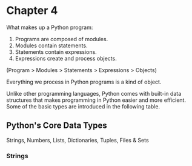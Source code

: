 # Chapter 4
What makes up a Python program: 
1. Programs are composed of modules.
2. Modules contain statements.
3. Statements contain expressions.
4. Expressions create and process objects.

(Program > Modules > Statements > Expressions > Objects)

Everything we process in Python programs is a kind of object. 

Unlike other programming languages, Python comes with built-in data structures that makes programming in Python easier and more efficient. Some of the basic types are introduced in the following table.

## Python's Core Data Types
Strings, Numbers, Lists, Dictionaries, Tuples, Files & Sets
### Strings




